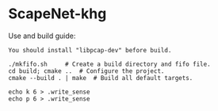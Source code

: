 # ScapeNet-khg

Use and build guide:

	You should install "libpcap-dev" before build.

	./mkfifo.sh		# Create a build directory and fifo file.
	cd build; cmake ..	# Configure the project.
	cmake --build . | make	# Build all default targets.

	echo k 6 > .write_sense
	echo p 6 > .write_sense

